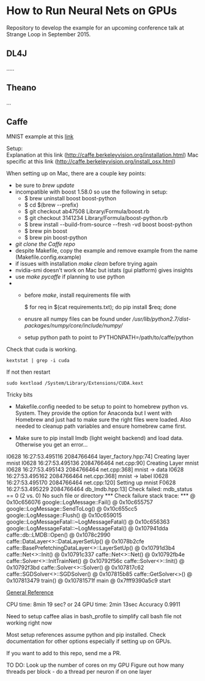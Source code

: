How to Run Neural Nets on GPUs
==================

Repository to develop the example for an upcoming conference talk at Strange Loop in September 2015.


DL4J
--------

.....


Theano
--------

...


Caffe
--------

MNIST example at this [link](?)    
   
   
Setup:   
Explanation at this link (http://caffe.berkeleyvision.org/installation.html)
Mac specific at this link (http://caffe.berkeleyvision.org/install_osx.html)

When setting up on Mac, there are a couple key points:

- be sure to *brew update*
- incompatible with boost 1.58.0 so use the following in setup:
	- $ brew uninstall boost boost-python
	- $ cd $(brew --prefix)
	- $ git checkout ab47508 Library/Formula/boost.rb
	- $ git checkout 3141234 Library/Formula/boost-python.rb
	- $ brew install --build-from-source --fresh -vd boost boost-python
	- $ brew pin boost
	- $ brew pin boost-python
- *git clone the Caffe repo*
- despite Makefile, copy the example and remove example from the name (Makefile.config.example)
- if issues with installation *make clean* before trying again
- nvidia-smi doesn't work on Mac but istats (gui platform) gives insights
- use *make pycaffe* if planning to use python
- 	- before *make*, install requirements file with

		$ for req in $(cat requirements.txt); do pip install $req; done 	

	- enusre all numpy files can be found under */usr/lib/python2.7/dist-packages/numpy/core/include/numpy/*
	- setup python path to point to PYTHONPATH=/path/to/caffe/python

Check that cuda is working. 
		
	kextstat | grep -i cuda

If not then restart

	sudo kextload /System/Library/Extensions/CUDA.kext
   

Tricky bits
- Makefile.config needed to be setup to point to homebrew python vs. System. They provide the option for Anaconda but I went with Homebrew and just had to make sure the right files were loaded. Also needed to cleanup path variables and ensure homebrew came first.

 - Make sure to pip install lmdb (light weight backend) and load data. Otherwise you get an error...

I0628 16:27:53.495116 2084766464 layer_factory.hpp:74] Creating layer mnist
I0628 16:27:53.495136 2084766464 net.cpp:90] Creating Layer mnist
I0628 16:27:53.495143 2084766464 net.cpp:368] mnist -> data
I0628 16:27:53.495162 2084766464 net.cpp:368] mnist -> label
I0628 16:27:53.495170 2084766464 net.cpp:120] Setting up mnist
F0628 16:27:53.495229 2084766464 db_lmdb.hpp:13] Check failed: mdb_status == 0 (2 vs. 0) No such file or directory
*** Check failure stack trace: ***
    @        0x10c656076  google::LogMessage::Fail()
    @        0x10c655757  google::LogMessage::SendToLog()
    @        0x10c655cc5  google::LogMessage::Flush()
    @        0x10c659015  google::LogMessageFatal::~LogMessageFatal()
    @        0x10c656363  google::LogMessageFatal::~LogMessageFatal()
    @        0x107941dda  caffe::db::LMDB::Open()
    @        0x1078c2990  caffe::DataLayer<>::DataLayerSetUp()
    @        0x1078b2cfe  caffe::BasePrefetchingDataLayer<>::LayerSetUp()
    @        0x10791d3b4  caffe::Net<>::Init()
    @        0x10791c337  caffe::Net<>::Net()
    @        0x10792fb4e  caffe::Solver<>::InitTrainNet()
    @        0x10792f56c  caffe::Solver<>::Init()
    @        0x10792f3bd  caffe::Solver<>::Solver()
    @        0x107817c62  caffe::SGDSolver<>::SGDSolver()
    @        0x107815b85  caffe::GetSolver<>()
    @        0x107813479  train()
    @        0x10781571f  main
    @     0x7fff9390a5c9  start
   
[General Reference](http://tutorial.caffe.berkeleyvision.org/)   

CPU time: 8min 19 sec? or 24
GPU time: 2min 13sec
Accuracy 0.9911

Need to setup caffee alias in bash_profile to simplify call
bash file not working right now


Most setup references assume python and pip installed. Check documentation for other options especially if setting up on GPUs. 

If you want to add to this repo, send me a PR.



TO DO:
Look up the number of cores on my GPU
Figure out how many threads per block
	- do a thread per neuron if on one layer


